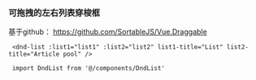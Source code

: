 ### 可拖拽的左右列表穿梭框

基于github： https://github.com/SortableJS/Vue.Draggable

```
 <dnd-list :list1="list1" :list2="list2" list1-title="List" list2-title="Article pool" />

 import DndList from '@/components/DndList'
```